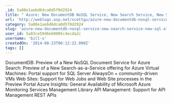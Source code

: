 ```yaml
---
_id: 5a88e1aebd6dca0d5f0d2924
title: " Azure: New DocumentDB NoSQL Service, New Search Service, New SQL AlwaysOn VM Template, and more"
url: 'http://weblogs.asp.net/scottgu/azure-new-documentdb-nosql-service-new-search-service-new-sql-alwayson-vm-template-and-more'
category: 5a88e1aebd6dca0d5f0d2924
slug: 'azure-new-documentdb-nosql-service-new-search-service-new-sql-alwayson-vm-template-and-more'
user_id: 5a83ce59d6eb0005c4ecda2c
username: 'bill-s'
createdOn: '2014-08-23T00:12:22.000Z'
tags: []
---
```


DocumentDB: Preview of a New NoSQL Document Service for Azure
Search: Preview of a New Search-as-a-Service offering for Azure
Virtual Machines: Portal support for SQL Server AlwaysOn + community-driven VMs
Web Sites: Support for Web Jobs and Web Site processes in the Preview Portal
Azure Insights: General Availability of Microsoft Azure Monitoring Services Management Library
API Management: Support for API Management REST APIs
